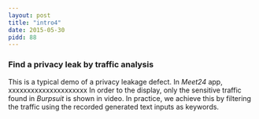 ```yaml
---
layout: post
title: "intro4"
date: 2015-05-30
pidd: 88
---
```

### Find a privacy leak by traffic analysis
This is a typical demo of a privacy leakage defect. 
In *Meet24* app, xxxxxxxxxxxxxxxxxxxxx
In order to the display, only the sensitive traffic found in *Burpsuit* is shown in video. In practice, we achieve this by filtering the traffic using the recorded generated text inputs as keywords.